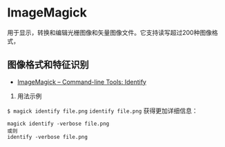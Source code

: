 # ImageMagick
  用于显示，转换和编辑光栅图像和矢量图像文件。它支持读写超过200种图像格式，

## 图像格式和特征识别
- [ImageMagick – Command-line Tools: Identify](https://imagemagick.org/script/identify.php)

1. 用法示例

`$ magick identify file.png`
`identify file.png`
获得更加详细信息：
```
magick identify -verbose file.png
或则
identify -verbose file.png
```
